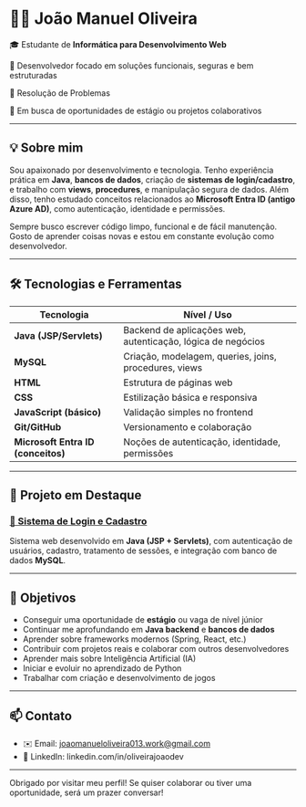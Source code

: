# 👨‍💻 João Manuel Oliveira

🎓 Estudante de **Informática para Desenvolvimento Web**

📍 Desenvolvedor focado em soluções funcionais, seguras e bem estruturadas

🧠 Resolução de Problemas

🚀 Em busca de oportunidades de estágio ou projetos colaborativos

---

## 💡 Sobre mim

Sou apaixonado por desenvolvimento e tecnologia. Tenho experiência prática em **Java**, **bancos de dados**, criação de **sistemas de login/cadastro**, e trabalho com **views**, **procedures**, e manipulação segura de dados. Além disso, tenho estudado conceitos relacionados ao **Microsoft Entra ID (antigo Azure AD)**, como autenticação, identidade e permissões.

Sempre busco escrever código limpo, funcional e de fácil manutenção. Gosto de aprender coisas novas e estou em constante evolução como desenvolvedor.

---

## 🛠️ Tecnologias e Ferramentas

| Tecnologia     | Nível / Uso |
|----------------|-------------|
| **Java (JSP/Servlets)** | Backend de aplicações web, autenticação, lógica de negócios |
| **MySQL**       | Criação, modelagem, queries, joins, procedures, views |
| **HTML**        | Estrutura de páginas web |
| **CSS**         | Estilização básica e responsiva |
| **JavaScript (básico)** | Validação simples no frontend |
| **Git/GitHub**  | Versionamento e colaboração |
| **Microsoft Entra ID (conceitos)** | Noções de autenticação, identidade, permissões |

---

## 🔗 Projeto em Destaque

### [🔐 Sistema de Login e Cadastro](https://github.com/JoaoManuelOliveira/Sistema-Login-Cadastro)

Sistema web desenvolvido em **Java (JSP + Servlets)**, com autenticação de usuários, cadastro, tratamento de sessões, e integração com banco de dados **MySQL**.


---

## 🎯 Objetivos

- Conseguir uma oportunidade de **estágio** ou vaga de nível júnior  
- Continuar me aprofundando em **Java backend** e **bancos de dados**  
- Aprender sobre frameworks modernos (Spring, React, etc.)  
- Contribuir com projetos reais e colaborar com outros desenvolvedores
- Aprender mais sobre Inteligência Artificial (IA)
- Iniciar e evoluir no aprendizado de Python
- Trabalhar com criação e desenvolvimento de jogos
  
---

## 📫 Contato

- ✉️ Email: joaomanueloliveira013.work@gmail.com
- 💼 LinkedIn: linkedin.com/in/oliveirajoaodev
---

 Obrigado por visitar meu perfil! Se quiser colaborar ou tiver uma oportunidade, será um prazer conversar!
